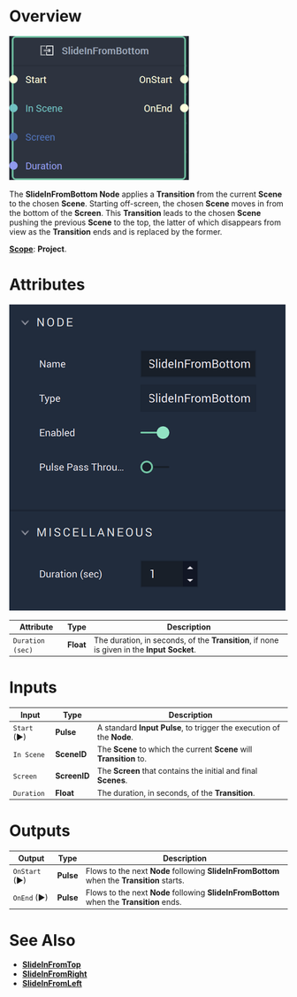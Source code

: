 # Overview

![The SlideInFromBottom Node.](../../.gitbook/assets/slideinfrombottomnode20241.png)

The **SlideInFromBottom Node** applies a **Transition** from the current **Scene** to the chosen **Scene**. Starting off-screen, the chosen **Scene** moves in from the bottom of the **Screen**. This **Transition** leads to the chosen **Scene** pushing the previous **Scene** to the top, the latter of which disappears from view as the **Transition** ends and is replaced by the former. 

[**Scope**](../overview.md#scopes): **Project**.

# Attributes

![The SlideInFromBottomNode Attributes](../../.gitbook/assets/slideinfrombottomatts.png)

|Attribute|Type|Description|
|---|---|---|
|`Duration (sec)`|**Float**|The duration, in seconds, of the **Transition**, if none is given in the **Input Socket**.|

# Inputs

|Input|Type|Description|
|---|---|---|
|`Start` (►)|**Pulse**|A standard **Input Pulse**, to trigger the execution of the **Node**.|
| `In Scene` | **SceneID** | The **Scene** to which the current **Scene** will **Transition** to. |
| `Screen` | **ScreenID** | The **Screen** that contains the initial and final **Scenes**. |
| `Duration` | **Float** | The duration, in seconds, of the **Transition**. |

# Outputs

|Output|Type|Description|
|---|---|---|
| `OnStart` (►) | **Pulse** | Flows to the next **Node** following **SlideInFromBottom** when the **Transition** starts. |
| `OnEnd` (►) | **Pulse** | Flows to the next **Node** following **SlideInFromBottom** when the **Transition** ends.  |


# See Also

* [**SlideInFromTop**](slideinfromtop.md)
* [**SlideInFromRight**](slideinfromright.md)
* [**SlideInFromLeft**](slideinfromleft.md)
